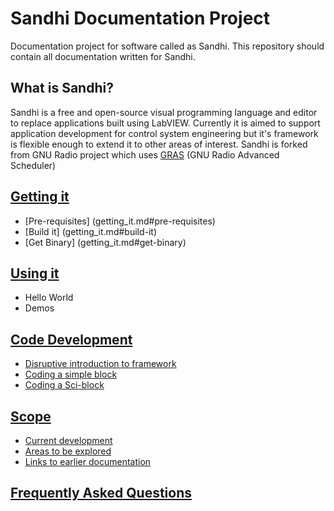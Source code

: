 Sandhi Documentation Project
====

Documentation project for software called as Sandhi.
This repository should contain all documentation written for Sandhi.

## What is Sandhi?
Sandhi is a free and open-source visual programming language and editor to replace applications built using LabVIEW. Currently it is aimed to support application development for control system engineering but it's framework is flexible enough to extend it to other areas of interest. Sandhi is forked from GNU Radio project which uses [GRAS](https://github.com/guruofquality/gras/wiki) (GNU Radio Advanced Scheduler)

## [Getting it](getting_it.md)
- [Pre-requisites] (getting_it.md#pre-requisites)
- [Build it] (getting_it.md#build-it)
- [Get Binary] (getting_it.md#get-binary)

## [Using it](using_it.md)
- Hello World
- Demos

## [Code Development](code_devel.md)
- [Disruptive introduction to framework](code_devel.md#disruptive-introduction-to-framework)
- [Coding a simple block](code_devel.md#coding-a-simple-block)
- [Coding a Sci-block](code_devel.md#coding-a-sci-block)

## [Scope](scope.md)
- [Current development](scope.md#current-development)
- [Areas to be explored](scope.md#areas-to-be-explored)
- [Links to earlier documentation](scope.md#links-to-earlier-documentation)

## [Frequently Asked Questions](faqs.md)
